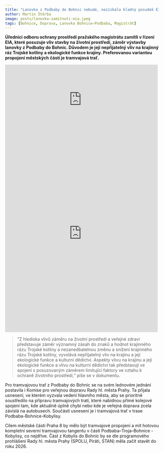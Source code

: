 ```yaml
---
title: "Lanovka z Podbaby do Bohnic nebude, nezískala kladný posudek EIA"
author: Martin Štěrba
image: posts/lanovka-zamitnuti-eia.jpeg
tags: [Bohnice, Doprava, Lanovka Bohnice–Podbaba, Magistrát]
---
```


**Úředníci odboru ochrany prostředí pražského magistrátu zamítli v řízení EIA, které posuzuje vliv stavby na životní prostředí, záměr výstavby lanovky z Podbaby do Bohnic. Důvodem je její nepřijatelný vliv na krajinný ráz Trojské kotliny a ekologické funkce krajiny. Preferovanou variantou propojení městských částí je tramvajová trať.**

<iframe src="https://www.facebook.com/plugins/post.php?href=https%3A%2F%2Fwww.facebook.com%2Fsterbamartin.praha8%2Fposts%2Fpfbid0WE9AKJabd9HKFjvoUmGFtwJ6nmFdTnK3obTZGDJbebnQG9ap7EiQnhw7HXukiF7gl&show_text=true&width=500" width="500" height="228" style="border:none;overflow:hidden" scrolling="no" frameborder="0" allowfullscreen="true" allow="autoplay; clipboard-write; encrypted-media; picture-in-picture; web-share"></iframe>

<iframe src="https://www.facebook.com/plugins/post.php?href=https%3A%2F%2Fwww.facebook.com%2FWagenknechtLuk%2Fposts%2Fpfbid0SwTfwSp6h9zqKS63viKEiDD5pFMM9HSGCAi4icU3AcgxmPGJjTzX3VHiXxyAdK23l&show_text=true&width=500" width="500" height="648" style="border:none;overflow:hidden" scrolling="no" frameborder="0" allowfullscreen="true" allow="autoplay; clipboard-write; encrypted-media; picture-in-picture; web-share"></iframe>

>"Z hlediska vlivů záměru na životní prostředí a veřejné zdraví představuje záměr významný zásah do znaků a hodnot krajinného rázu Trojské kotliny a nezanedbatelnou změnu a snížení krajinného rázu Trojské kotliny, vyvolává nepřijatelný vliv na krajinu a její ekologické funkce a kulturní dědictví. Aspekty vlivu na krajinu a její ekologické funkce a vlivu na kulturní dědictví tak představují ve spojení s posuzovaným záměrem limitující faktory ve vztahu k ochraně životního prostředí,“ píše se v dokumentu.

Pro tramvajovou trať z Podbaby do Bohnic se na svém lednovém jednání postavila i Komise pro veřejnou dopravu Rady hl. města Prahy. Ta přijala usnesení, ve kterém vyzvala vedení hlavního města, aby se prioritně soustředilo na přípravu tramvajových tratí, které nabídnou přímé kolejové spojení tam, kde aktuálně úplně chybí nebo kde je veřejná doprava zcela závislá na autobusech. Součástí usnesení je i tramvajová trať v trase Podbaba-Bohnice-Kobylisy.

Cílem městské části Praha 8 by mělo být tramvajové propojení a mít hotovou kompletní severní tramvajovou tangentu v části Podbaba–Troja–Bohnice - Kobylisy, co nejdříve. Část z Kobylis do Bohnic by se dle programového prohlášení Rady hl. města Prahy (SPOLU, Piráti, STAN) měla začít stavět do roku 2026.
